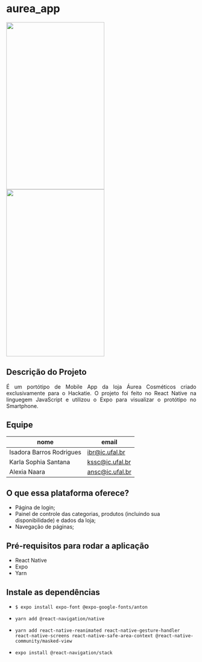# aurea_app
<span align="center" >
<img src="https://user-images.githubusercontent.com/62712545/99000078-7f96d900-2517-11eb-809c-c8052b5a2ac9.PNG" width="260" height="443" />
</span>
<span align="right" >
<img src="https://user-images.githubusercontent.com/62712545/99000078-7f96d900-2517-11eb-809c-c8052b5a2ac9.PNG" width="260" height="443" />
</span>

## Descrição do Projeto
<p align="justify">É um portótipo de Mobile App da loja Áurea Cosméticos criado exclusivamente para o Hackatie. O projeto foi feito no React Native na linguegem JavaScript e utilizou o Expo para visualizar o protótipo no Smartphone.  </p>

## Equipe
|nome|email|
| -------- | -------- |
|Isadora Barros Rodrigues|ibr@ic.ufal.br|
|Karla Sophia Santana|kssc@ic.ufal.br|
|Alexia Naara |ansc@ic.ufal.br|

## O que essa plataforma oferece?
- Página de login;
- Painel de controle das categorias, produtos (incluindo sua disponibilidade) e dados da loja;
- Navegação de páginas;

## Pré-requisitos para rodar a aplicação
- React Native
- Expo
- Yarn

## Instale as dependências
- ```$ expo install expo-font @expo-google-fonts/anton```

- ```yarn add @react-navigation/native```

- ```yarn add react-native-reanimated react-native-gesture-handler react-native-screens react-native-safe-area-context @react-native-community/masked-view```

- ```expo install @react-navigation/stack```


